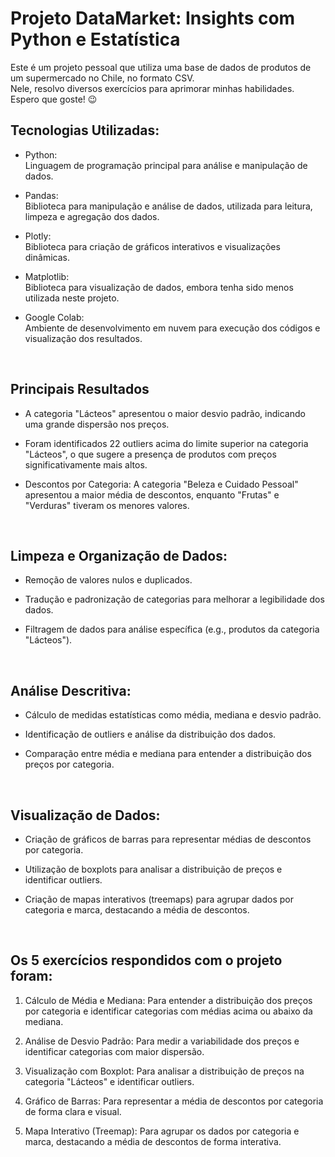  # Projeto DataMarket: Insights com Python e Estatística

Este é um projeto pessoal que utiliza uma base de dados de produtos de um supermercado no Chile, no formato CSV. <br> 
Nele, resolvo diversos exercícios para aprimorar minhas habilidades. Espero que goste! 😉

## Tecnologias Utilizadas: ##

* Python: <br>
Linguagem de programação principal para análise e manipulação de dados.

* Pandas: <br>
Biblioteca para manipulação e análise de dados, utilizada para leitura, limpeza e agregação dos dados.

* Plotly: <br>
Biblioteca para criação de gráficos interativos e visualizações dinâmicas.

* Matplotlib: <br>
Biblioteca para visualização de dados, embora tenha sido menos utilizada neste projeto.

* Google Colab: <br>
Ambiente de desenvolvimento em nuvem para execução dos códigos e visualização dos resultados.

<br>

## Principais Resultados ##

* A categoria "Lácteos" apresentou o maior desvio padrão, indicando uma grande dispersão nos preços.

* Foram identificados 22 outliers acima do limite superior na categoria "Lácteos", o que sugere a presença de produtos com preços significativamente mais altos.

* Descontos por Categoria: A categoria "Beleza e Cuidado Pessoal" apresentou a maior média de descontos, enquanto "Frutas" e "Verduras" tiveram os menores valores.

<br>

## Limpeza e Organização de Dados: ##

* Remoção de valores nulos e duplicados.

* Tradução e padronização de categorias para melhorar a legibilidade dos dados.

* Filtragem de dados para análise específica (e.g., produtos da categoria "Lácteos").

<br>

## Análise Descritiva: ##

* Cálculo de medidas estatísticas como média, mediana e desvio padrão.

* Identificação de outliers e análise da distribuição dos dados.

* Comparação entre média e mediana para entender a distribuição dos preços por categoria.

<br>

## Visualização de Dados: ##

* Criação de gráficos de barras para representar médias de descontos por categoria.

* Utilização de boxplots para analisar a distribuição de preços e identificar outliers.

* Criação de mapas interativos (treemaps) para agrupar dados por categoria e marca, destacando a média de descontos.

<br>


## Os 5 exercícios respondidos com o projeto foram: ##
 
1) Cálculo de Média e Mediana: Para entender a distribuição dos preços por categoria e identificar categorias com médias acima ou abaixo da mediana.

2) Análise de Desvio Padrão: Para medir a variabilidade dos preços e identificar categorias com maior dispersão.

3) Visualização com Boxplot: Para analisar a distribuição de preços na categoria "Lácteos" e identificar outliers.

4) Gráfico de Barras: Para representar a média de descontos por categoria de forma clara e visual.

5) Mapa Interativo (Treemap): Para agrupar os dados por categoria e marca, destacando a média de descontos de forma interativa.

